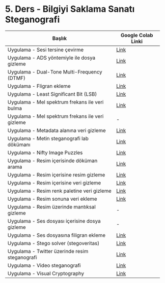 # 5. Ders - Bilgiyi Saklama Sanatı Steganografi

| Başlık                                          | Google Colab Linki                        |
|-------------------------------------------------|-------------------------------------------|
| Uygulama - Sesi tersine çevirme                 | [Link](https://colab.research.google.com/drive/156b03ss26DPqpyc3UpgJSPT6XiQ5eaQc?usp=drive_link) |
| Uygulama - ADS yöntemiyle ile dosya gizleme     | [Link](https://drive.google.com/file/d/15SF3QwirP5V2lEC-HwBETXCuVP62YXw1/view?usp=drive_link) |
| Uygulama - Dual-Tone Multi-Frequency (DTMF)     | [Link](https://colab.research.google.com/drive/1MK9uL9ZfzeoGwY1anV_MLcLzLgNFskoq?usp=drive_link) |
| Uygulama - Fligran ekleme                       | [Link](https://colab.research.google.com/drive/1Cup8dYfPHdy7GgNvefv8VTNFbO9t0PvG?usp=drive_link) |
| Uygulama - Least Significant Bit (LSB)          | [Link](https://colab.research.google.com/drive/1oAbcNPkhb0YKvHfktkxRJMhHi9DNGCj3?usp=drive_link) |
| Uygulama - Mel spektrum frekans ile veri bulma  | [Link](https://colab.research.google.com/drive/1PRDZU8MouZvZpsGFqDsgGeyJh6MgrveB?usp=drive_link) |
| Uygulama - Mel spektrum frekans ile veri gizleme| - |
| Uygulama - Metadata alanına veri gizleme        | [Link](https://colab.research.google.com/drive/1GpznT2FZKei3dspwGZ8wZeVQvPfSXomJ?usp=drive_link) |
| Uygulama - Metin steganografi lab dökümanı      | [Link](https://colab.research.google.com/drive/1XxzYDvNPN3gL9gJ9OxILA9JunHQ30RNo?usp=drive_link) |
| Uygulama - Nifty Image Puzzles                  | [Link](https://colab.research.google.com/drive/1MY9AL18QzAZMBfkva07NLfhV8ChHEec3?usp=drive_link) |
| Uygulama - Resim içerisinde döküman arama       | [Link](https://colab.research.google.com/drive/1szhMLWCNYxmOln_WhtJazndleFibj3Sj?usp=drive_link) |
| Uygulama - Resim içerisine resim gizleme        | [Link](https://colab.research.google.com/drive/1aTRogRvTiJZi5Xakd6Xu28VyKySvTm75?usp=drive_link) |
| Uygulama - Resim içerisine veri gizleme         | [Link](https://colab.research.google.com/drive/1X7ccvr4Q8eqrggidGIWbJZu-T4IiCSrR?usp=drive_link) |
| Uygulama - Resim renk paletine veri gizleme     | [Link](https://colab.research.google.com/drive/1J4PbFP-kgkigqU-7AcciN8WFQCKUQ_wU?usp=drive_link) |
| Uygulama - Resim sonuna veri ekleme             | [Link](https://colab.research.google.com/drive/1amDXeu8mKa-pzffLErFZbc4RfM0bNn7G?usp=drive_link) |
| Uygulama - Resim üzerinde mantıksal gizleme     | -|
| Uygulama - Ses dosyası içerisine dosya gizleme  | -|
| Uygulama - Ses dosyasına filigran ekleme        | [Link](https://colab.research.google.com/drive/15OOD0cAaxyqSwXcGiJrmcFHv8SP6hGNA?usp=drive_link) |
| Uygulama - Stego solver (stegoveritas)          | [Link](https://colab.research.google.com/drive/1ODQGaOjr7fI9Q80w2ZCq5Wx05_A0Mz32?usp=drive_link) |
| Uygulama - Twitter üzerinde resim steganografi  | [Link](https://colab.research.google.com/drive/1xhXHp9sOgCdOjuZ2mC8A4dynf_7IGHPq?usp=drive_link) |
| Uygulama - Video steganografi                   | [Link](https://colab.research.google.com/drive/1XeMEZAlZjw1zvycP2Tq0vl9ZsyZMcZh3?usp=drive_link) |
| Uygulama - Visual Cryptography                  | [Link](https://colab.research.google.com/drive/1D1ete3J7r4dLgUGgA3kMI981vPUdCVWX?usp=drive_link)|
